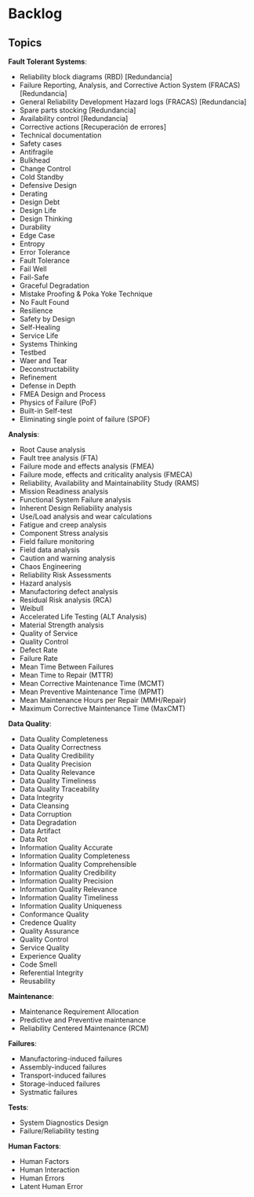# Backlog

## Topics

**Fault Tolerant Systems**:
* Reliability block diagrams (RBD) [Redundancia]
* Failure Reporting, Analysis, and Corrective Action System (FRACAS) [Redundancia]
* General Reliability Development Hazard logs (FRACAS) [Redundancia]
* Spare parts stocking [Redundancia]
* Availability control [Redundancia]
* Corrective actions [Recuperación de errores]
* Technical documentation
* Safety cases
* Antifragile
* Bulkhead
* Change Control
* Cold Standby
* Defensive Design
* Derating
* Design Debt
* Design Life
* Design Thinking
* Durability
* Edge Case
* Entropy
* Error Tolerance
* Fault Tolerance
* Fail Well
* Fail-Safe
* Graceful Degradation
* Mistake Proofing & Poka Yoke Technique
* No Fault Found
* Resilience
* Safety by Design
* Self-Healing
* Service Life
* Systems Thinking
* Testbed
* Waer and Tear
* Deconstructability
* Refinement
* Defense in Depth
* FMEA Design and Process
* Physics of Failure (PoF)
* Built-in Self-test
* Eliminating single point of failure (SPOF)

**Analysis**:
* Root Cause analysis
* Fault tree analysis (FTA)
* Failure mode and effects analysis (FMEA)
* Failure mode, effects and criticality analysis (FMECA)
* Reliability, Availability and Maintainability Study (RAMS)
* Mission Readiness analysis
* Functional System Failure analysis
* Inherent Design Reliability analysis
* Use/Load analysis and wear calculations
* Fatigue and creep analysis
* Component Stress analysis
* Field failure monitoring
* Field data analysis
* Caution and warning analysis
* Chaos Engineering
* Reliability Risk Assessments
* Hazard analysis
* Manufactoring defect analysis
* Residual Risk analysis (RCA)
* Weibull
* Accelerated Life Testing (ALT Analysis)
* Material Strength analysis
* Quality of Service
* Quality Control
* Defect Rate
* Failure Rate
* Mean Time Between Failures
* Mean Time to Repair (MTTR)
* Mean Corrective Maintenance Time (MCMT)
* Mean Preventive Maintenance Time (MPMT)
* Mean Maintenance Hours per Repair (MMH/Repair)
* Maximum Corrective Maintenance Time (MaxCMT)

**Data Quality**:
* Data Quality Completeness
* Data Quality Correctness
* Data Quality Credibility
* Data Quality Precision
* Data Quality Relevance
* Data Quality Timeliness
* Data Quality Traceability
* Data Integrity
* Data Cleansing
* Data Corruption
* Data Degradation
* Data Artifact
* Data Rot
* Information Quality Accurate
* Information Quality Completeness
* Information Quality Comprehensible
* Information Quality Credibility
* Information Quality Precision
* Information Quality Relevance
* Information Quality Timeliness
* Information Quality Uniqueness
* Conformance Quality
* Credence Quality
* Quality Assurance
* Quality Control
* Service Quality
* Experience Quality
* Code Smell
* Referential Integrity
* Reusability

**Maintenance**:
* Maintenance Requirement Allocation
* Predictive and Preventive maintenance
* Reliability Centered Maintenance (RCM)

**Failures**:
* Manufactoring-induced failures
* Assembly-induced failures
* Transport-induced failures
* Storage-induced failures
* Systmatic failures

**Tests**:
* System Diagnostics Design
* Failure/Reliability testing

**Human Factors**:
* Human Factors
* Human Interaction
* Human Errors
* Latent Human Error
